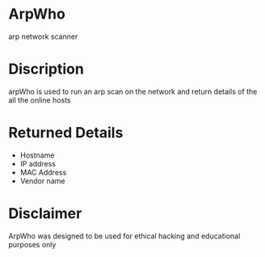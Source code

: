 # ArpWho
arp network scanner

# Discription
arpWho is used to run an arp scan on the network and return details of the all the online hosts

# Returned Details
* Hostname 
* IP address 
* MAC Address
* Vendor name


# Disclaimer 
ArpWho was designed to be used for ethical hacking and educational purposes only 
